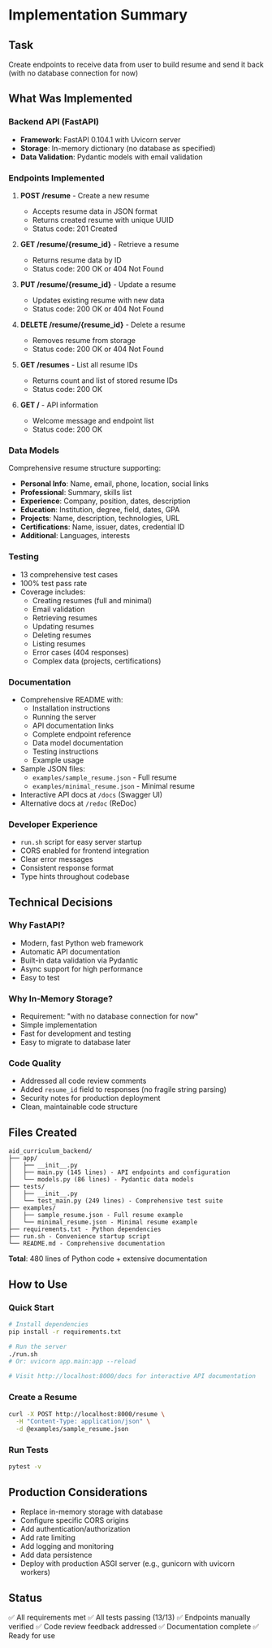 # Implementation Summary

## Task
Create endpoints to receive data from user to build resume and send it back (with no database connection for now)

## What Was Implemented

### Backend API (FastAPI)
- **Framework**: FastAPI 0.104.1 with Uvicorn server
- **Storage**: In-memory dictionary (no database as specified)
- **Data Validation**: Pydantic models with email validation

### Endpoints Implemented
1. **POST /resume** - Create a new resume
   - Accepts resume data in JSON format
   - Returns created resume with unique UUID
   - Status code: 201 Created

2. **GET /resume/{resume_id}** - Retrieve a resume
   - Returns resume data by ID
   - Status code: 200 OK or 404 Not Found

3. **PUT /resume/{resume_id}** - Update a resume
   - Updates existing resume with new data
   - Status code: 200 OK or 404 Not Found

4. **DELETE /resume/{resume_id}** - Delete a resume
   - Removes resume from storage
   - Status code: 200 OK or 404 Not Found

5. **GET /resumes** - List all resume IDs
   - Returns count and list of stored resume IDs
   - Status code: 200 OK

6. **GET /** - API information
   - Welcome message and endpoint list
   - Status code: 200 OK

### Data Models
Comprehensive resume structure supporting:
- **Personal Info**: Name, email, phone, location, social links
- **Professional**: Summary, skills list
- **Experience**: Company, position, dates, description
- **Education**: Institution, degree, field, dates, GPA
- **Projects**: Name, description, technologies, URL
- **Certifications**: Name, issuer, dates, credential ID
- **Additional**: Languages, interests

### Testing
- 13 comprehensive test cases
- 100% test pass rate
- Coverage includes:
  - Creating resumes (full and minimal)
  - Email validation
  - Retrieving resumes
  - Updating resumes
  - Deleting resumes
  - Listing resumes
  - Error cases (404 responses)
  - Complex data (projects, certifications)

### Documentation
- Comprehensive README with:
  - Installation instructions
  - Running the server
  - API documentation links
  - Complete endpoint reference
  - Data model documentation
  - Testing instructions
  - Example usage
- Sample JSON files:
  - `examples/sample_resume.json` - Full resume
  - `examples/minimal_resume.json` - Minimal resume
- Interactive API docs at `/docs` (Swagger UI)
- Alternative docs at `/redoc` (ReDoc)

### Developer Experience
- `run.sh` script for easy server startup
- CORS enabled for frontend integration
- Clear error messages
- Consistent response format
- Type hints throughout codebase

## Technical Decisions

### Why FastAPI?
- Modern, fast Python web framework
- Automatic API documentation
- Built-in data validation via Pydantic
- Async support for high performance
- Easy to test

### Why In-Memory Storage?
- Requirement: "with no database connection for now"
- Simple implementation
- Fast for development and testing
- Easy to migrate to database later

### Code Quality
- Addressed all code review comments
- Added `resume_id` field to responses (no fragile string parsing)
- Security notes for production deployment
- Clean, maintainable code structure

## Files Created
```
aid_curriculum_backend/
├── app/
│   ├── __init__.py
│   ├── main.py (145 lines) - API endpoints and configuration
│   └── models.py (86 lines) - Pydantic data models
├── tests/
│   ├── __init__.py
│   └── test_main.py (249 lines) - Comprehensive test suite
├── examples/
│   ├── sample_resume.json - Full resume example
│   └── minimal_resume.json - Minimal resume example
├── requirements.txt - Python dependencies
├── run.sh - Convenience startup script
└── README.md - Comprehensive documentation
```

**Total**: 480 lines of Python code + extensive documentation

## How to Use

### Quick Start
```bash
# Install dependencies
pip install -r requirements.txt

# Run the server
./run.sh
# Or: uvicorn app.main:app --reload

# Visit http://localhost:8000/docs for interactive API documentation
```

### Create a Resume
```bash
curl -X POST http://localhost:8000/resume \
  -H "Content-Type: application/json" \
  -d @examples/sample_resume.json
```

### Run Tests
```bash
pytest -v
```

## Production Considerations
- Replace in-memory storage with database
- Configure specific CORS origins
- Add authentication/authorization
- Add rate limiting
- Add logging and monitoring
- Add data persistence
- Deploy with production ASGI server (e.g., gunicorn with uvicorn workers)

## Status
✅ All requirements met
✅ All tests passing (13/13)
✅ Endpoints manually verified
✅ Code review feedback addressed
✅ Documentation complete
✅ Ready for use
